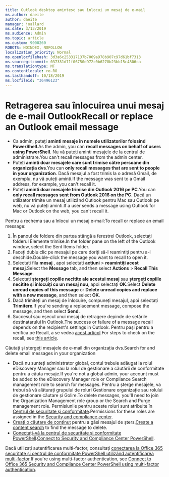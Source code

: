 ```yaml
---
title: Outlook desktop amintesc sau înlocui un mesaj de e-mail
ms.author: daeite
author: daeite
manager: joallard
ms.date: 3/13/2019
ms.audience: Admin
ms.topic: article
ms.custom: 9000260
ROBOTS: NOINDEX, NOFOLLOW
localization_priority: Normal
ms.openlocfilehash: 3d3a6c253317137b7069a978b907c97d61bf7313
ms.sourcegitcommit: 037331d71f06750d972c0b6278b23bb15c4806ca
ms.translationtype: MT
ms.contentlocale: ro-RO
ms.lasthandoff: 10/18/2019
ms.locfileid: "36496123"
---
```

# <a name="recall-or-replace-an-outlook-email-message"></a><span data-ttu-id="18275-102">Retragerea sau înlocuirea unui mesaj de e-mail Outlook</span><span class="sxs-lookup"><span data-stu-id="18275-102">Recall or replace an Outlook email message</span></span>

- <span data-ttu-id="18275-103">Ca admin, puteți **aminti mesaje în numele utilizatorilor folosind PowerShell**.</span><span class="sxs-lookup"><span data-stu-id="18275-103">As the admin, you can **recall messages on behalf of users using PowerShell**.</span></span> <span data-ttu-id="18275-104">Nu vă puteți aminti mesajele de la centrul de administrare.</span><span class="sxs-lookup"><span data-stu-id="18275-104">You can't recall messages from the admin center.</span></span>
- <span data-ttu-id="18275-105">Puteți **aminti doar mesajele care sunt trimise către persoane din organizația dvs**.</span><span class="sxs-lookup"><span data-stu-id="18275-105">You can **only recall messages that are sent to people in your organization**.</span></span> <span data-ttu-id="18275-106">Dacă mesajul a fost trimis la o adresă Gmail, de exemplu, nu vă puteți aminti.</span><span class="sxs-lookup"><span data-stu-id="18275-106">If the message was sent to a Gmail address, for example, you can't recall it.</span></span>
- <span data-ttu-id="18275-107">Puteți **aminti doar mesajele trimise din Outlook 2016 pe PC**.</span><span class="sxs-lookup"><span data-stu-id="18275-107">You can **only recall messages sent from Outlook 2016 on the PC**.</span></span> <span data-ttu-id="18275-108">Dacă un utilizator trimite un mesaj utilizând Outlook pentru Mac sau Outlook pe web, nu vă puteți aminti.</span><span class="sxs-lookup"><span data-stu-id="18275-108">If a user sends a message using Outlook for Mac or Outlook on the web, you can't recall it.</span></span>

<span data-ttu-id="18275-109">Pentru a rechema sau a înlocui un mesaj e-mail:</span><span class="sxs-lookup"><span data-stu-id="18275-109">To recall or replace an email message:</span></span>

1. <span data-ttu-id="18275-110">În panoul de foldere din partea stângă a ferestrei Outlook, selectați folderul Elemente trimise.</span><span class="sxs-lookup"><span data-stu-id="18275-110">In the folder pane on the left of the Outlook window, select the Sent Items folder.</span></span>
1. <span data-ttu-id="18275-111">Faceți dublu clic pe mesajul pe care doriți să-l reamintiți pentru a-l deschide.</span><span class="sxs-lookup"><span data-stu-id="18275-111">Double-click the message you want to recall to open it.</span></span>
1. <span data-ttu-id="18275-112">Selectați fila **mesaj** , apoi selectați **acțiuni** > **reamintiți acest mesaj**.</span><span class="sxs-lookup"><span data-stu-id="18275-112">Select the **Message** tab, and then select **Actions** > **Recall This Message**.</span></span>
1. <span data-ttu-id="18275-113">Selectați **ștergeți copiile necitite ale acestui mesaj** sau **ștergeți copiile necitite și înlocuiți cu un mesaj nou**, apoi selectați **OK**.</span><span class="sxs-lookup"><span data-stu-id="18275-113">Select **Delete unread copies of this message** or **Delete unread copies and replace with a new message**, and then select **OK**.</span></span>
1. <span data-ttu-id="18275-114">Dacă trimiteți un mesaj de înlocuire, compuneți mesajul, apoi selectați **Trimitere**.</span><span class="sxs-lookup"><span data-stu-id="18275-114">If you're sending a replacement message, compose the message, and then select **Send**.</span></span>
1. <span data-ttu-id="18275-115">Succesul sau eșecul unui mesaj de retragere depinde de setările destinatarului în Outlook.</span><span class="sxs-lookup"><span data-stu-id="18275-115">The success or failure of a message recall depends on the recipient's settings in Outlook.</span></span> <span data-ttu-id="18275-116">Pentru pași pentru a verifica pe Recall, a se vedea [acest articol](https://support.office.com/article/35027f88-d655-4554-b4f8-6c0729a723a0).</span><span class="sxs-lookup"><span data-stu-id="18275-116">For steps to check on the recall, see [this article](https://support.office.com/article/35027f88-d655-4554-b4f8-6c0729a723a0).</span></span>

<span data-ttu-id="18275-117">Căutați și ștergeți mesajele de e-mail din organizația dvs.</span><span class="sxs-lookup"><span data-stu-id="18275-117">Search for and delete email messages in your organization</span></span>

- <span data-ttu-id="18275-118">Dacă nu sunteți administrator global, contul trebuie adăugat la rolul eDiscovery Manager sau la rolul de gestionare a căutării de conformitate pentru a căuta mesaje.</span><span class="sxs-lookup"><span data-stu-id="18275-118">If you're not a global admin, your account must be added to the eDiscovery Manager role or Compliance Search management role to search for messages.</span></span> <span data-ttu-id="18275-119">Pentru a șterge mesajele, va trebui să vă alăturați grupului de roluri Gestionare organizație sau rolului de gestionare căutare și Golire.</span><span class="sxs-lookup"><span data-stu-id="18275-119">To delete messages, you'll need to join the Organization Management role group or the Search and Purge management role.</span></span> <span data-ttu-id="18275-120">Permisiunile pentru aceste roluri sunt atribuite în [Centrul de securitate și conformitate](https://go.microsoft.com/fwlink/?linkid=2083731).</span><span class="sxs-lookup"><span data-stu-id="18275-120">Permissions for these roles are assigned in the [Security and compliance center](https://go.microsoft.com/fwlink/?linkid=2083731).</span></span>
- <span data-ttu-id="18275-121">[Creați o căutare de conținut](https://docs.microsoft.com/office365/securitycompliance/content-search) pentru a găsi mesajul de șters.</span><span class="sxs-lookup"><span data-stu-id="18275-121">[Create a content search](https://docs.microsoft.com/office365/securitycompliance/content-search) to find the message to delete.</span></span>
- <span data-ttu-id="18275-122">[Conectați-vă la centrul de securitate și conformitate PowerShell](https://docs.microsoft.com/powershell/exchange/office-365-scc/connect-to-scc-powershell/connect-to-scc-powershell?view=exchange-ps).</span><span class="sxs-lookup"><span data-stu-id="18275-122">[Connect to Security and Compliance Center PowerShell](https://docs.microsoft.com/powershell/exchange/office-365-scc/connect-to-scc-powershell/connect-to-scc-powershell?view=exchange-ps).</span></span>

<span data-ttu-id="18275-123">Dacă utilizați autentificarea multi-factor, consultați [conectarea la Office 365 securitate și centrul de conformitate PowerShell utilizând autentificarea multi-factor](https://docs.microsoft.com/powershell/exchange/office-365-scc/connect-to-scc-powershell/mfa-connect-to-scc-powershell?view=exchange-ps).</span><span class="sxs-lookup"><span data-stu-id="18275-123">If you're using multi-factor authentication, see [Connect to Office 365 Security and Compliance Center PowerShell using multi-factor authentication](https://docs.microsoft.com/powershell/exchange/office-365-scc/connect-to-scc-powershell/mfa-connect-to-scc-powershell?view=exchange-ps).</span></span>